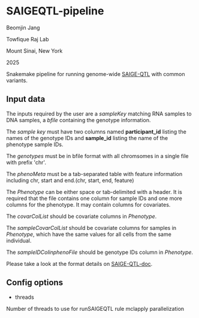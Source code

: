 # SAIGEQTL-pipeline

Beomjin Jang

Towfique Raj Lab

Mount Sinai, New York

2025

Snakemake pipeline for running genome-wide [SAIGE-QTL](https://pubmed.ncbi.nlm.nih.gov/38798318/) with common variants.

## Input data

The inputs required by the user are a *sampleKey* matching RNA samples to DNA samples, a *bfile* containing the genotype information.

The *sample key* must have two columns named **participant_id** listing the names of the genotype IDs and **sample_id** listing the name of the phenotype sample IDs.

The *genotypes* must be in bfile format with all chromsomes in a single file with prefix 'chr'.

The *phenoMeta* must be a tab-separated table with feature information including chr, start and end.(chr, start, end, feature)

The *Phenotype* can be either space or tab-delimited with a header. It is required that the file contains one column for sample IDs and one more columns for the phenotype. It may contain columns for covariates.

The *covarColList* should be covariate columns in *Phenotype*.

The *sampleCovarColList* should be covariate columns for samples in *Phenotype*, which have the same values for all cells from the same individual.

The *sampleIDColinphenoFile* should be genotype IDs column in *Phenotype*. 

Please take a look at the format details on [SAIGE-QTL-doc](https://weizhou0.github.io/SAIGE-QTL-doc/).



## Config options

* threads 

Number of threads to use for runSAIGEQTL rule mclapply parallelization


